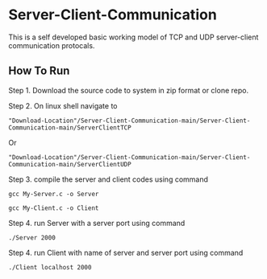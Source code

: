# Server-Client-Communication
This is a self developed basic working model of TCP and UDP server-client communication protocals.

## How To Run
Step 1. Download the source code to system in zip format or clone repo.

Step 2. On linux shell navigate to
``` 
"Download-Location"/Server-Client-Communication-main/Server-Client-Communication-main/ServerClientTCP
```

Or
```
"Download-Location"/Server-Client-Communication-main/Server-Client-Communication-main/ServerClientUDP
```
Step 3. compile the server and client codes using command
```
gcc My-Server.c -o Server
```
```
gcc My-Client.c -o Client
```
Step 4. run Server with a server port using command
```
./Server 2000
```
Step 4. run Client with name of server and server port using command
```
./Client localhost 2000
```
